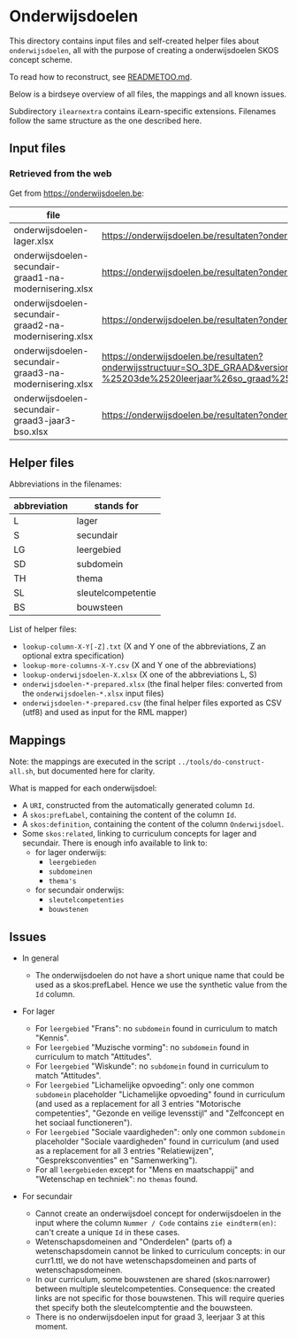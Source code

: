 # Onderwijsdoelen

This directory contains input files and self-created helper files about `onderwijsdoelen`, all with the purpose of creating a onderwijsdoelen SKOS concept scheme.

To read how to reconstruct, see [READMETOO.md](READMETOO.md).

Below is a birdseye overview of all files, the mappings and all known issues.

Subdirectory `ilearnextra` contains iLearn-specific extensions. Filenames follow the same structure as the one described here. 

## Input files

### Retrieved from the web
Get from https://onderwijsdoelen.be:
  
| file | url | remark |
| ---- | --- | --------- |
| onderwijsdoelen-lager.xlsx | https://onderwijsdoelen.be/resultaten?onderwijsstructuur=LO&filters=onderwijsniveau%255B0%255D%255Bid%255D%3Df7dcdedc9e9c97a653c7dba05896ef57a333480b%26onderwijsniveau%255B0%255D%255Btitel%255D%3DBasisonderwijs%26onderwijsniveau%255B0%255D%255Bwaarde%255D%3DBasisonderwijs%26bo_onderwijs_subniveau%255B0%255D%255Bid%255D%3Dc6770d35508ce6bdab180b85cb08a171f2ed94be%26bo_onderwijs_subniveau%255B0%255D%255Btitel%255D%3DBasisonderwijs%2520%253E%2520Lager%2520Onderwijs%26bo_onderwijs_subniveau%255B0%255D%255Bwaarde%255D%3DLager%2520Onderwijs | |
| onderwijsdoelen-secundair-graad1-na-modernisering.xlsx | https://onderwijsdoelen.be/resultaten?onderwijsstructuur=SO_1STE_GRAAD&version=V2_0&filters=onderwijsniveau%255B0%255D%255Bid%255D%3D0767c5a44ffdc8a05697bbe5b2021167fb49cf6e%26onderwijsniveau%255B0%255D%255Btitel%255D%3DSecundair%2520onderwijs%26onderwijsniveau%255B0%255D%255Bwaarde%255D%3DSecundair%2520onderwijs%26onderwijssoort%255B0%255D%255Bid%255D%3Dd614031b440b32c6f1441ccde2cdc6620b9f2977%26onderwijssoort%255B0%255D%255Btitel%255D%3DSecundair%2520onderwijs%2520%253E%2520Secundair%26onderwijssoort%255B0%255D%255Bwaarde%255D%3DSecundair%26so_graad%255B0%255D%255Bid%255D%3D4a3baa9f1d45654512ad68bfffca369060cbdd06%26so_graad%255B0%255D%255Btitel%255D%3DSecundair%2520onderwijs%2520%253E%2520Secundair%2520%253E%25202de%2520graad%26so_graad%255B0%255D%255Bwaarde%255D%3D1ste%2520graad%26versie%255B0%255D%255Bwaarde%255D%3D2.0 | |
| onderwijsdoelen-secundair-graad2-na-modernisering.xlsx | https://onderwijsdoelen.be/resultaten?onderwijsstructuur=SO_2DE_GRAAD&version=V2_0&filters=onderwijsniveau%255B0%255D%255Bid%255D%3D0767c5a44ffdc8a05697bbe5b2021167fb49cf6e%26onderwijsniveau%255B0%255D%255Btitel%255D%3DSecundair%2520onderwijs%26onderwijsniveau%255B0%255D%255Bwaarde%255D%3DSecundair%2520onderwijs%26onderwijssoort%255B0%255D%255Bid%255D%3Dd614031b440b32c6f1441ccde2cdc6620b9f2977%26onderwijssoort%255B0%255D%255Btitel%255D%3DSecundair%2520onderwijs%2520%253E%2520Secundair%26onderwijssoort%255B0%255D%255Bwaarde%255D%3DSecundair%26so_graad%255B0%255D%255Bid%255D%3D4a3baa9f1d45654512ad68bfffca369060cbdd06%26so_graad%255B0%255D%255Btitel%255D%3DSecundair%2520onderwijs%2520%253E%2520Secundair%2520%253E%25202de%2520graad%26so_graad%255B0%255D%255Bwaarde%255D%3D2de%2520graad%26versie%255B0%255D%255Bwaarde%255D%3D2.0 | |
| onderwijsdoelen-secundair-graad3-na-modernisering.xlsx | https://onderwijsdoelen.be/resultaten?onderwijsstructuur=SO_3DE_GRAAD&version=V2_0&filters=onderwijsniveau%255B0%255D%255Bid%255D%3D0767c5a44ffdc8a05697bbe5b2021167fb49cf6e%26onderwijsniveau%255B0%255D%255Btitel%255D%3DSecundair%2520onderwijs%26onderwijsniveau%255B0%255D%255Bwaarde%255D%3DSecundair%2520onderwijs%26onderwijssoort%255B0%255D%255Bid%255D%3Dd614031b440b32c6f1441ccde2cdc6620b9f2977%26onderwijssoort%255B0%255D%255Btitel%255D%3DSecundair%2520onderwijs%2520%253E%2520Secundair%26onderwijssoort%255B0%255D%255Bwaarde%255D%3DSecundair%26so_graad%255B0%255D%255Bid%255D%3D0f4e666eb77263ae2d8913a22f22486e56a82309%26so_graad%255B0%255D%255Btitel%255D%3DSecundair%2520onderwijs%2520%253E%2520Secundair%2520%253E%25203de%2520graad%26so_graad%255B0%255D%255Bwaarde%255D%3D3de%2520graad%26so_graad%255B1%255D%255Bid%255D%3Dfc45525df886952ee133a6089a87ae7f3cc81f04%26so_graad%255B1%255D%255Btitel%255D%3DSecundair%2520onderwijs%2520%253E%2520Secundair%2520%253E%25203de%2520graad%2520-%25203de%2520leerjaar%26so_graad%255B1%255D%255Bwaarde%255D%3D3de%2520graad%2520-%25203de%2520leerjaar%26versie%255B0%255D%255Bwaarde%255D%3D2.0 | yes |
| onderwijsdoelen-secundair-graad3-jaar3-bso.xlsx | https://onderwijsdoelen.be/resultaten?onderwijsstructuur=SO_3DE_GRAAD_3DE_LEERJAAR_BSO_V1_0&filters=onderwijsniveau%255B0%255D%255Bid%255D%3D0767c5a44ffdc8a05697bbe5b2021167fb49cf6e%26onderwijsniveau%255B0%255D%255Btitel%255D%3DSecundair%2520onderwijs%26onderwijsniveau%255B0%255D%255Bwaarde%255D%3DSecundair%2520onderwijs%26onderwijssoort%255B0%255D%255Bid%255D%3Dd31b3dc0801f85067a3dee3b16b5652ab368360b%26onderwijssoort%255B0%255D%255Btitel%255D%3DSecundair%2520onderwijs%2520%253E%2520Secundair%26onderwijssoort%255B0%255D%255Bwaarde%255D%3DSecundair%26so_graad%255B0%255D%255Bid%255D%3D4a3baa9f1d45654512ad68bfffca369060cbdd06%26so_graad%255B0%255D%255Bwaarde%255D%3D3de%2520graad%2520-%25203de%2520leerjaar%26so_gr3_lj3_onderwijsvorm%255B0%255D%255Bwaarde%255D%3Dbso%26versie%255B0%255D%255Bwaarde%255D%3D1.0 | no processed for the moment |

## Helper files

Abbreviations in the filenames:

| abbreviation | stands for |
| ------------ | ---------- |
| L | lager |
| S | secundair |
| LG | leergebied |
| SD | subdomein |
| TH  | thema |
| SL | sleutelcompetentie |
| BS | bouwsteen |

List of helper files:
- `lookup-column-X-Y[-Z].txt` (X and Y one of the abbreviations, Z an optional extra specification)
- `lookup-more-columns-X-Y.csv` (X and Y one of the abbreviations)
- `lookup-onderwijsdoelen-X.xlsx` (X one of the abbreviations L, S)
- `onderwijsdoelen-*-prepared.xlsx` (the final helper files: converted from the `onderwijsdoelen-*.xlsx` input files)
- `onderwijsdoelen-*-prepared.csv` (the final helper files exported as CSV (utf8) and used as input for the RML mapper)
  
## Mappings

Note: the mappings are executed in the script `../tools/do-construct-all.sh`, but documented here for clarity.

What is mapped for each onderwijsdoel:
- A `URI`, constructed from the automatically generated column `Id`.
- A `skos:prefLabel`, containing the content of the column `Id`.
- A `skos:definition`, containing the content of the column `Onderwijsdoel`.
- Some `skos:related`, linking to curriculum concepts for lager and secundair.
  There is enough info available to link to:
  - for lager onderwijs:
    - `leergebieden`
    - `subdomeinen`
    - `thema's`
  - for secundair onderwijs:
    - `sleutelcompetenties`
    - `bouwstenen`

## Issues
- In general
  - The onderwijsdoelen do not have a short unique name that could be used as a skos:prefLabel. Hence we use the synthetic value from the `Id` column.

- For lager
  - For `leergebied` "Frans": no `subdomein` found in curriculum to match "Kennis".
  - For `leergebied` "Muzische vorming": no `subdomein` found in curriculum to match "Attitudes".
  - For `leergebied` "Wiskunde": no `subdomein` found in curriculum to match "Attitudes".
  - For `leergebied` "Lichamelijke opvoeding": only one common `subdomein` placeholder "Lichamelijke opvoeding" found in curriculum (and used as a replacement for all 3 entries "Motorische competenties", "Gezonde en veilige levensstijl" and "Zelfconcept en het sociaal functioneren").
  - For `leergebied` "Sociale vaardigheden": only one common `subdomein` placeholder "Sociale vaardigheden" found in curriculum (and used as a replacement for all 3 entries "Relatiewijzen", "Gespreksconventies" en "Samenwerking").
  - For all `leergebieden` except for "Mens en maatschappij" and "Wetenschap en techniek": no `themas` found.

- For secundair
  - Cannot create an onderwijsdoel concept for onderwijsdoelen in the input where the column `Nummer / Code` contains `zie eindterm(en)`: can't create a unique `Id` in these cases.
  - Wetenschapsdomeinen and "Onderdelen" (parts of) a wetenschapsdomein cannot be linked to curriculum concepts: in our curr1.ttl, we do not have wetenschapsdomeinen and parts of wetenschapsdomeinen.    
  - In our curriculum, some bouwstenen are shared (skos:narrower) between multiple sleutelcompetenties. Consequence: the created links are not specific for those bouwstenen. This will require queries thet specify both the sleutelcomptentie and the bouwsteen.
  - There is no onderwijsdoelen input for graad 3, leerjaar 3 at this moment.
